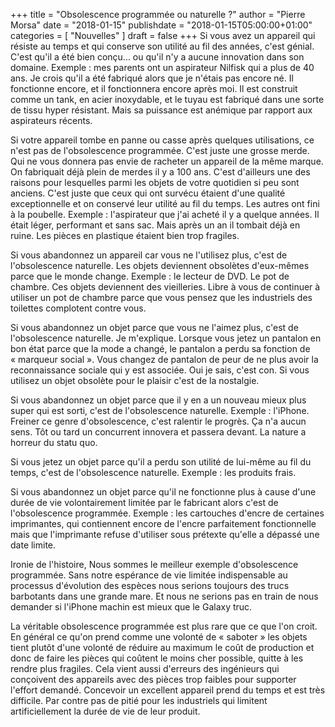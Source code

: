 +++
title       = "Obsolescence programmée ou naturelle ?"
author      = "Pierre Morsa"
date        = "2018-01-15"
publishdate = "2018-01-15T05:00:00+01:00" 
categories  = [ "Nouvelles" ]
draft       = false
+++
Si vous avez un appareil qui résiste au temps et qui conserve son utilité au fil des années, c'est génial. C'est qu'il a été bien conçu... ou qu'il n'y a aucune innovation dans son domaine. Exemple : mes parents ont un aspirateur Nilfisk qui a plus de 40 ans. Je crois qu'il a été fabriqué alors que je n'étais pas encore né. Il fonctionne encore, et il fonctionnera encore après moi. Il est construit comme un tank, en acier inoxydable, et le tuyau est fabriqué dans une sorte de tissu hyper résistant. Mais sa puissance est anémique par rapport aux aspirateurs récents.

Si votre appareil tombe en panne ou casse après quelques utilisations, ce n'est pas de l'obsolescence programmée. C'est juste une grosse merde. Qui ne vous donnera pas envie de racheter un appareil de la même marque. On fabriquait déjà plein de merdes il y a 100 ans. C'est d'ailleurs une des raisons pour lesquelles parmi les objets de votre quotidien si peu sont anciens. C'est juste que ceux qui ont survécu étaient d'une qualité exceptionnelle et on conservé leur utilité au fil du temps. Les autres ont fini à la poubelle. Exemple : l'aspirateur que j'ai acheté il y a quelque années. Il était léger, performant et sans sac. Mais après un an il tombait déjà en ruine. Les pièces en plastique étaient bien trop fragiles.

Si vous abandonnez un appareil car vous ne l'utilisez plus, c'est de l'obsolescence naturelle. Les objets deviennent obsolètes d'eux-mêmes parce que le monde change. Exemple : le lecteur de DVD. Le pot de chambre. Ces objets deviennent des vieilleries. Libre à vous de continuer à utiliser un pot de chambre parce que vous pensez que les industriels des toilettes complotent contre vous.

Si vous abandonnez un objet parce que vous ne l'aimez plus, c'est de l'obsolescence naturelle. Je m'explique. Lorsque vous jetez un pantalon en bon état parce que la mode a changé, le pantalon a perdu sa fonction de « marqueur social ». Vous changez de pantalon de peur de ne plus avoir la reconnaissance sociale qui y est associée. Oui je sais, c'est con. Si vous utilisez un objet obsolète pour le plaisir c'est de la nostalgie.

Si vous abandonnez un objet parce que il y en a un nouveau mieux plus super qui est sorti, c'est de l'obsolescence naturelle. Exemple : l'iPhone. Freiner ce genre d'obsolescence, c'est ralentir le progrès. Ça n'a aucun sens. Tôt ou tard un concurrent innovera et passera devant. La nature a horreur du statu quo.

Si vous jetez un objet parce qu'il a perdu son utilité de lui-même au fil du temps, c'est de l'obsolescence naturelle. Exemple : les produits frais. 

Si vous abandonnez un objet parce qu'il ne fonctionne plus à cause d'une durée de vie volontairement limitée par le fabricant alors c'est de l'obsolescence programmée. Exemple : les cartouches d'encre de certaines imprimantes, qui contiennent encore de l'encre parfaitement fonctionnelle mais que l'imprimante refuse d'utiliser sous prétexte qu'elle a dépassé une date limite.

Ironie de l'histoire, Nous sommes le meilleur exemple d'obsolescence programmée. Sans notre espérance de vie limitée indispensable au processus d'évolution des espèces nous serions toujours des trucs barbotants dans une grande mare. Et nous ne serions pas en train de nous demander si l'iPhone machin est mieux que le Galaxy truc.

La véritable obsolescence programmée est plus rare que ce que l'on croit. En général ce qu'on prend comme une volonté de « saboter » les objets tient plutôt d'une volonté de réduire au maximum le coût de production et donc de faire les pièces qui coûtent le moins cher possible, quitte à les rendre plus fragiles. Cela vient aussi d'erreurs des ingénieurs qui conçoivent des appareils avec des pièces trop faibles pour supporter l'effort demandé. Concevoir un excellent appareil prend du temps et est très difficile. Par contre pas de pitié pour les industriels qui limitent artificiellement la durée de vie de leur produit.

